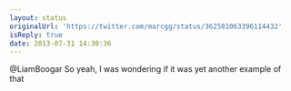 ```yaml
---
layout: status
originalUrl: 'https://twitter.com/marcgg/status/362581063396114432'
isReply: true
date: 2013-07-31 14:30:36
---
```


@LiamBoogar So yeah, I was wondering if it was yet another example of that
